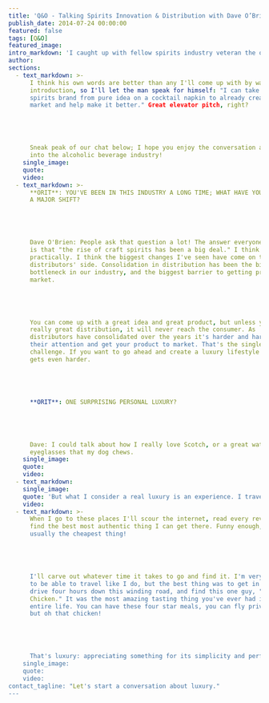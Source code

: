 ```yaml
---
title: 'Q&O - Talking Spirits Innovation & Distribution with Dave O’Brien of Proof ABV'
publish_date: 2014-07-24 00:00:00
featured: false
tags: [Q&O]
featured_image:
intro_markdown: 'I caught up with fellow spirits industry veteran the other day, Dave O’Brien, Founder of&nbsp;[Proof ABV](http://proofabv.com/)&nbsp;(Agents & Brand Ventures).​'
author:
sections:
  - text_markdown: >-
      I think his own words are better than any I'll come up with by way of
      introduction, so I'll let the man speak for himself: "I can take any
      spirits brand from pure idea on a cocktail napkin to already created in the
      market and help make it better." Great elevator pitch, right?





      Sneak peak of our chat below; I hope you enjoy the conversation and window
      into the alcoholic beverage industry!​
    single_image:
    quote:
    video:
  - text_markdown: >-
      **ORIT**: YOU'VE BEEN IN THIS INDUSTRY A LONG TIME; WHAT HAVE YOU SEEN AS
      A MAJOR SHIFT?





      Dave O'Brien: People ask that question a lot! The answer everyone expects
      is that "the rise of craft spirits has been a big deal." I think more
      practically. I think the biggest changes I've seen have come on the
      distributors' side. Consolidation in distribution has been the biggest
      bottleneck in our industry, and the biggest barrier to getting product to
      market.





      You can come up with a great idea and great product, but unless you have
      really great distribution, it will never reach the consumer. As
      distributors have consolidated over the years it's harder and harder to get
      their attention and get your product to market. That's the single biggest
      challenge. If you want to go ahead and create a luxury lifestyle brand, it
      gets even harder.





      **ORIT**: ONE SURPRISING PERSONAL LUXURY?





      Dave: I could talk about how I really love Scotch, or a great watch or
      eyeglasses that my dog chews.​
    single_image:
    quote:
    video:
  - text_markdown:
    single_image:
    quote: 'But what I consider a real luxury is an experience. I travel constantly, and usually for business, and if a client pays I guess that’s luxurious.'
    video:
  - text_markdown: >-
      When I go to these places I'll scour the internet, read every review, and
      find the best most authentic thing I can get there. Funny enough, it's
      usually the cheapest thing!





      I'll carve out whatever time it takes to go and find it. I'm very fortunate
      to be able to travel like I do, but the best thing was to get in my car,
      drive four hours down this winding road, and find this one guy, "GJ's Huli
      Chicken." It was the most amazing tasting thing you've ever had in your
      entire life. You can have these four star meals, you can fly private jets,
      but oh that chicken!





      That's luxury: appreciating something for its simplicity and perfection.​
    single_image:
    quote:
    video:
contact_tagline: "Let's start a conversation about luxury."
---
```



